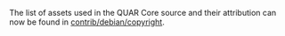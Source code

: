 The list of assets used in the QUAR Core source and their attribution can now be found in [contrib/debian/copyright](../contrib/debian/copyright).
